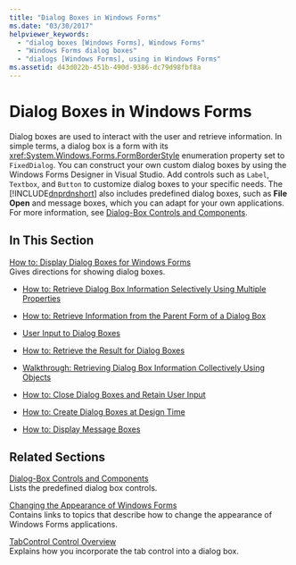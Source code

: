 ```yaml
---
title: "Dialog Boxes in Windows Forms"
ms.date: "03/30/2017"
helpviewer_keywords: 
  - "dialog boxes [Windows Forms], Windows Forms"
  - "Windows Forms dialog boxes"
  - "dialogs [Windows Forms], using in Windows Forms"
ms.assetid: d43d022b-451b-490d-9386-dc79d98fbf8a
---
```

# Dialog Boxes in Windows Forms
Dialog boxes are used to interact with the user and retrieve information. In simple terms, a dialog box is a form with its <xref:System.Windows.Forms.FormBorderStyle> enumeration property set to `FixedDialog`. You can construct your own custom dialog boxes by using the Windows Forms Designer in Visual Studio. Add controls such as `Label`, `Textbox`, and `Button` to customize dialog boxes to your specific needs. The [!INCLUDE[dnprdnshort](../../../includes/dnprdnshort-md.md)] also includes predefined dialog boxes, such as **File Open** and message boxes, which you can adapt for your own applications. For more information, see [Dialog-Box Controls and Components](../../../docs/framework/winforms/controls/dialog-box-controls-and-components-windows-forms.md).  
  
## In This Section  
 [How to: Display Dialog Boxes for Windows Forms](../../../docs/framework/winforms/how-to-display-dialog-boxes-for-windows-forms.md)  
 Gives directions for showing dialog boxes.  
  
- [How to: Retrieve Dialog Box Information Selectively Using Multiple Properties](http://msdn.microsoft.com/library/56taefba(v=vs.110))  
  
- [How to: Retrieve Information from the Parent Form of a Dialog Box](http://msdn.microsoft.com/library/k70t19bb(v=vs.110))  
  
- [User Input to Dialog Boxes](http://msdn.microsoft.com/library/1s9ws53w(v=vs.110))  
  
- [How to: Retrieve the Result for Dialog Boxes](http://msdn.microsoft.com/library/40x40td1(v=vs.110))  
  
- [Walkthrough: Retrieving Dialog Box Information Collectively Using Objects](http://msdn.microsoft.com/library/cakx2hdw(v=vs.110))  
  
- [How to: Close Dialog Boxes and Retain User Input](http://msdn.microsoft.com/library/65ad5907(v=vs.110))  
  
- [How to: Create Dialog Boxes at Design Time](http://msdn.microsoft.com/library/55cz5x2c(v=vs.110))  
  
- [How to: Display Message Boxes](http://msdn.microsoft.com/library/3tt9e94f(v=vs.110))  
  
## Related Sections  
 [Dialog-Box Controls and Components](../../../docs/framework/winforms/controls/dialog-box-controls-and-components-windows-forms.md)  
 Lists the predefined dialog box controls.  
  
 [Changing the Appearance of Windows Forms](../../../docs/framework/winforms/changing-the-appearance-of-windows-forms.md)  
 Contains links to topics that describe how to change the appearance of Windows Forms applications.  
  
 [TabControl Control Overview](../../../docs/framework/winforms/controls/tabcontrol-control-overview-windows-forms.md)  
 Explains how you incorporate the tab control into a dialog box.
